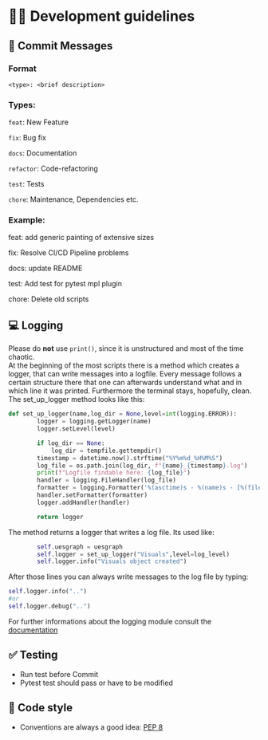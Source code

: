 # :woman_technologist: Development guidelines

## :memo: Commit Messages

### Format
`<type>: <brief description>`

### Types:

`feat`: New Feature

`fix`: Bug fix

`docs`: Documentation

`refactor`: Code-refactoring

`test`: Tests

`chore`: Maintenance, Dependencies etc.

### Example:

feat: add generic painting of extensive sizes

fix: Resolve CI/CD Pipeline problems

docs: update README

test: Add test for pytest mpl plugin

chore: Delete old scripts

## :computer: Logging

Please do **not** use `print()`, since it is unstructured and most of the time chaotic.  
At the beginning of the most scripts there is a method which creates a logger, that can write messages into a logfile. Every message follows a certain structure there that one can afterwards understand what and in which line it was printed. Furthermore the terminal stays, hopefully, clean. The set_up_logger method looks like this:

```Python
def set_up_logger(name,log_dir = None,level=int(logging.ERROR)):
        logger = logging.getLogger(name)
        logger.setLevel(level)

        if log_dir == None:
            log_dir = tempfile.gettempdir()
        timestamp = datetime.now().strftime("%Y%m%d_%H%M%S")
        log_file = os.path.join(log_dir, f"{name}_{timestamp}.log")
        print(f"Logfile findable here: {log_file}")
        handler = logging.FileHandler(log_file)
        formatter = logging.Formatter('%(asctime)s - %(name)s - [%(filename)s:%(lineno)d] - %(levelname)s - %(message)s')
        handler.setFormatter(formatter)
        logger.addHandler(handler)

        return logger
```
The method returns a logger that writes a log file. Its used like:

```Python
        self.uesgraph = uesgraph
        self.logger = set_up_logger("Visuals",level=log_level)
        self.logger.info("Visuals object created")
```
After those lines you can always write messages to the log file by typing:

```Python
self.logger.info("..")
#or
self.logger.debug("..")
```
For further informations about the logging module consult the [documentation](https://docs.python.org/3/library/logging.html)



## :white_check_mark: Testing

- Run test before Commit
- Pytest test should pass or have to be modified

## :art: Code style

- Conventions are always a good idea: [PEP 8](https://peps.python.org/pep-0008/)

